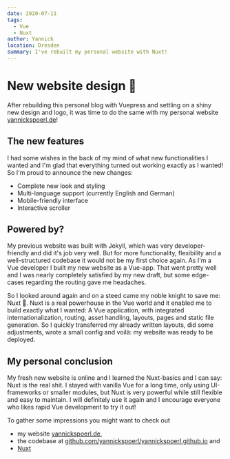 ```yaml
---
date: 2020-07-11
tags: 
  - Vue
  - Nuxt
author: Yannick
location: Dresden
summary: I've rebuilt my personal website with Nuxt!
---
```


# New website design 🥳

After rebuilding this personal blog with Vuepress and settling on a shiny new design and logo, it was time to do the same with my
personal website [yannickspoerl.de](https://www.yannickspoerl.de)!

## The new features

I had some wishes in the back of my mind of what new functionalities I wanted and I'm glad that everything turned out working
exactly as I wanted! So I'm proud to announce the new changes:

- Complete new look and styling
- Multi-language support (currently English and German)
- Mobile-friendly interface
- Interactive scroller

## Powered by?

My previous website was built with Jekyll, which was very developer-friendly and did it's job very well. But for
more functionality, flexibility and a well-structured codebase it would not be my first choice again. As I'm a Vue developer
I built my new website as a Vue-app. That went pretty well and I was nearly completely satisfied by my new draft, but
some edge-cases regarding the routing gave me headaches.

So I looked around again and on a steed came my noble knight
to save me: Nuxt 🙏. Nuxt is a real powerhouse in the Vue world and it enabled me to build exactly what I wanted:
A Vue application, with integrated internationalization, routing, asset handling, layouts, pages and static file
generation. So I quickly transferred my already written layouts, did some adjustments, wrote a small config and
voilà: my website was ready to be deployed.

## My personal conclusion

My fresh new website is online and I learned the Nuxt-basics and I can say: Nuxt is the real shit. I stayed with vanilla Vue
for a long time, only using UI-frameworks or smaller modules, but Nuxt is very powerful while still flexible and
easy to maintain. I will definitely use it again and I encourage everyone who likes rapid Vue development to try it out!

To gather some impressions you might want to check out

- my website [yannickspoerl.de](https://www.yannickspoerl.de),
- the codebase at [github.com/yannickspoerl/yannickspoerl.github.io](https://github.com/YannickSpoerl/yannickspoerl.github.io) and
- [Nuxt](https://nuxtjs.org/)